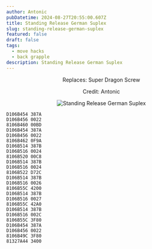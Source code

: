 ```yaml
---
author: Antonic
pubDatetime: 2024-08-27T20:55:00.607Z
title: Standing Release German Suplex
slug: standing-release-german-suplex
featured: false
draft: false
tags:
  - move hacks
  - back grapple
description: Standing Release German Suplex
---
```

<center>
Replaces: Super Dragon Screw <p>
Credit: Antonic

![Standing Release German Suplex](/assets/standing-release-german-suplex.gif)
</center>

```text
D106B454 387A
D106B456 0022
8106B460 00BD
D106B454 387A
D106B456 0022
8106B462 0F9A
D106B514 387B
D106B516 0024
8106B520 00C8
D106B514 387B
D106B516 0024
8106B522 D72C
D106B514 387B
D106B516 0026
8106B55C 4200
D106B514 387B
D106B516 0027
8106B55C 42A0
D106B514 387B
D106B516 002C
8106B55C 3F80
D106B454 387A
D106B456 0022
8106B49C 3F80
81327A44 3400
```
